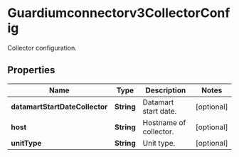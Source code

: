 

# Guardiumconnectorv3CollectorConfig

Collector configuration.

## Properties

| Name | Type | Description | Notes |
|------------ | ------------- | ------------- | -------------|
|**datamartStartDateCollector** | **String** | Datamart start date. |  [optional] |
|**host** | **String** | Hostname of collector. |  [optional] |
|**unitType** | **String** | Unit type. |  [optional] |



